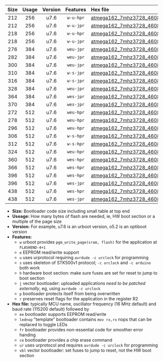 |Size|Usage|Version|Features|Hex file|
|:-:|:-:|:-:|:-:|:--|
|212|256|u7.6|`w-u-hpr`|[atmega162_7mhz3728_460800bps_ur.hex](https://raw.githubusercontent.com/stefanrueger/urboot/main/atmega162_7mhz3728_460800bps_ur.hex)|
|212|256|u7.6|`w-u-jpr`|[atmega162_7mhz3728_460800bps_ur_vbl.hex](https://raw.githubusercontent.com/stefanrueger/urboot/main/atmega162_7mhz3728_460800bps_ur_vbl.hex)|
|218|256|u7.6|`w-u-hpr`|[atmega162_7mhz3728_460800bps_lednop_ur.hex](https://raw.githubusercontent.com/stefanrueger/urboot/main/atmega162_7mhz3728_460800bps_lednop_ur.hex)|
|218|256|u7.6|`w-u-jpr`|[atmega162_7mhz3728_460800bps_lednop_ur_vbl.hex](https://raw.githubusercontent.com/stefanrueger/urboot/main/atmega162_7mhz3728_460800bps_lednop_ur_vbl.hex)|
|276|384|u7.6|`weu-jpr`|[atmega162_7mhz3728_460800bps_ee_ur_vbl.hex](https://raw.githubusercontent.com/stefanrueger/urboot/main/atmega162_7mhz3728_460800bps_ee_ur_vbl.hex)|
|282|384|u7.6|`weu-jpr`|[atmega162_7mhz3728_460800bps_ee_lednop_ur_vbl.hex](https://raw.githubusercontent.com/stefanrueger/urboot/main/atmega162_7mhz3728_460800bps_ee_lednop_ur_vbl.hex)|
|300|384|u7.6|`weu-jpr`|[atmega162_7mhz3728_460800bps_ee_lednop_fr_ur_vbl.hex](https://raw.githubusercontent.com/stefanrueger/urboot/main/atmega162_7mhz3728_460800bps_ee_lednop_fr_ur_vbl.hex)|
|310|384|u7.6|`w-s-jpr`|[atmega162_7mhz3728_460800bps_vbl.hex](https://raw.githubusercontent.com/stefanrueger/urboot/main/atmega162_7mhz3728_460800bps_vbl.hex)|
|316|384|u7.6|`w-s-jpr`|[atmega162_7mhz3728_460800bps_lednop_vbl.hex](https://raw.githubusercontent.com/stefanrueger/urboot/main/atmega162_7mhz3728_460800bps_lednop_vbl.hex)|
|328|384|u7.6|`weu-jpr`|[atmega162_7mhz3728_460800bps_ee_lednop_fr_ce_ur_vbl.hex](https://raw.githubusercontent.com/stefanrueger/urboot/main/atmega162_7mhz3728_460800bps_ee_lednop_fr_ce_ur_vbl.hex)|
|364|384|u7.6|`wes-jpr`|[atmega162_7mhz3728_460800bps_ee_vbl.hex](https://raw.githubusercontent.com/stefanrueger/urboot/main/atmega162_7mhz3728_460800bps_ee_vbl.hex)|
|370|384|u7.6|`wes-jpr`|[atmega162_7mhz3728_460800bps_ee_lednop_vbl.hex](https://raw.githubusercontent.com/stefanrueger/urboot/main/atmega162_7mhz3728_460800bps_ee_lednop_vbl.hex)|
|272|512|u7.6|`weu-hpr`|[atmega162_7mhz3728_460800bps_ee_ur.hex](https://raw.githubusercontent.com/stefanrueger/urboot/main/atmega162_7mhz3728_460800bps_ee_ur.hex)|
|278|512|u7.6|`weu-hpr`|[atmega162_7mhz3728_460800bps_ee_lednop_ur.hex](https://raw.githubusercontent.com/stefanrueger/urboot/main/atmega162_7mhz3728_460800bps_ee_lednop_ur.hex)|
|296|512|u7.6|`weu-hpr`|[atmega162_7mhz3728_460800bps_ee_lednop_fr_ur.hex](https://raw.githubusercontent.com/stefanrueger/urboot/main/atmega162_7mhz3728_460800bps_ee_lednop_fr_ur.hex)|
|306|512|u7.6|`w-s-hpr`|[atmega162_7mhz3728_460800bps.hex](https://raw.githubusercontent.com/stefanrueger/urboot/main/atmega162_7mhz3728_460800bps.hex)|
|312|512|u7.6|`w-s-hpr`|[atmega162_7mhz3728_460800bps_lednop.hex](https://raw.githubusercontent.com/stefanrueger/urboot/main/atmega162_7mhz3728_460800bps_lednop.hex)|
|324|512|u7.6|`weu-hpr`|[atmega162_7mhz3728_460800bps_ee_lednop_fr_ce_ur.hex](https://raw.githubusercontent.com/stefanrueger/urboot/main/atmega162_7mhz3728_460800bps_ee_lednop_fr_ce_ur.hex)|
|360|512|u7.6|`wes-hpr`|[atmega162_7mhz3728_460800bps_ee.hex](https://raw.githubusercontent.com/stefanrueger/urboot/main/atmega162_7mhz3728_460800bps_ee.hex)|
|366|512|u7.6|`wes-hpr`|[atmega162_7mhz3728_460800bps_ee_lednop.hex](https://raw.githubusercontent.com/stefanrueger/urboot/main/atmega162_7mhz3728_460800bps_ee_lednop.hex)|
|396|512|u7.6|`wes-hpr`|[atmega162_7mhz3728_460800bps_ee_lednop_fr.hex](https://raw.githubusercontent.com/stefanrueger/urboot/main/atmega162_7mhz3728_460800bps_ee_lednop_fr.hex)|
|396|512|u7.6|`wes-jpr`|[atmega162_7mhz3728_460800bps_ee_lednop_fr_vbl.hex](https://raw.githubusercontent.com/stefanrueger/urboot/main/atmega162_7mhz3728_460800bps_ee_lednop_fr_vbl.hex)|
|438|512|u7.6|`wes-hpr`|[atmega162_7mhz3728_460800bps_ee_lednop_fr_ce.hex](https://raw.githubusercontent.com/stefanrueger/urboot/main/atmega162_7mhz3728_460800bps_ee_lednop_fr_ce.hex)|
|438|512|u7.6|`wes-jpr`|[atmega162_7mhz3728_460800bps_ee_lednop_fr_ce_vbl.hex](https://raw.githubusercontent.com/stefanrueger/urboot/main/atmega162_7mhz3728_460800bps_ee_lednop_fr_ce_vbl.hex)|

- **Size:** Bootloader code size including small table at top end
- **Useage:** How many bytes of flash are needed, ie, HW boot section or a multiple of the page size
- **Version:** For example, u7.6 is an urboot version, o5.2 is an optiboot version
- **Features:**
  + `w` urboot provides `pgm_write_page(sram, flash)` for the application at `FLASHEND-4+1`
  + `e` EEPROM read/write support
  + `u` uses urprotocol requiring `avrdude -c urclock` for programming
  + `s` uses skeleton of STK500v1 protocol; `-c urclock` and `-c arduino` both work
  + `h` hardware boot section: make sure fuses are set for reset to jump to boot section
  + `j` vector bootloader: uploaded applications *need to be patched externally*, eg, using `avrdude -c urclock`
  + `p` bootloader protects itself from being overwritten
  + `r` preserves reset flags for the application in the register R2
- **Hex file:** typically MCU name, oscillator frequency (16 MHz default) and baud rate (115200 default) followed by
  + `ee` bootloader supports EEPROM read/write
  + `lednop` "template" bootloader contains `mov rx,rx` nops that can be replaced to toggle LEDs
  + `fr` bootloader provides non-essential code for smoother error handing
  + `ce` bootloader provides a chip erase command
  + `ur` uses urprotocol and requires `avrdude -c urclock` for programming
  + `vbl` vector bootloader: set fuses to jump to reset, not the HW boot section
